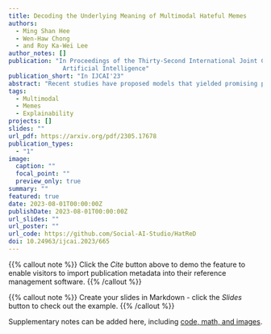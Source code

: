 ```yaml
---
title: Decoding the Underlying Meaning of Multimodal Hateful Memes
authors:
  - Ming Shan Hee
  - Wen-Haw Chong
  - and Roy Ka-Wei Lee
author_notes: []
publication: "In Proceedings of the Thirty-Second International Joint Conference on
               Artificial Intelligence"
publication_short: "In IJCAI'23"
abstract: "Recent studies have proposed models that yielded promising performance for the hateful meme classification task. Nevertheless, these proposed models do not generate interpretable explanations that uncover the underlying meaning and support the classification output. A major reason for the lack of explainable hateful meme methods is the absence of a hateful meme dataset that contains ground truth explanations for benchmarking or training. Intuitively, having such explanations can educate and assist content moderators in interpreting and removing flagged hateful memes. This paper address this research gap by introducing Hateful meme with Reasons Dataset (HatReD), which is a new multimodal hateful meme dataset annotated with the underlying hateful contextual reasons. We also define a new conditional generation task that aims to automatically generate underlying reasons to explain hateful memes and establish the baseline performance of state-of-the-art pre-trained language models on this task. We further demonstrate the usefulness of HatReD by analyzing the challenges of the new conditional generation task in explaining memes in seen and unseen domains. The dataset and benchmark models are made available here: https://github.com/Social-AI-Studio/HatRed"
tags:
  - Multimodal
  - Memes
  - Explainability
projects: []
slides: ""
url_pdf: https://arxiv.org/pdf/2305.17678
publication_types:
  - "1"
image:
  caption: ""
  focal_point: ""
  preview_only: true
summary: ""
featured: true
date: 2023-08-01T00:00:00Z
publishDate: 2023-08-01T00:00:00Z
url_slides: ""
url_poster: ""
url_code: https://github.com/Social-AI-Studio/HatReD
doi: 10.24963/ijcai.2023/665
---
```


{{% callout note %}}
Click the _Cite_ button above to demo the feature to enable visitors to import publication metadata into their reference management software.
{{% /callout %}}

{{% callout note %}}
Create your slides in Markdown - click the _Slides_ button to check out the example.
{{% /callout %}}

Supplementary notes can be added here, including [code, math, and images](https://wowchemy.com/docs/writing-markdown-latex/).
